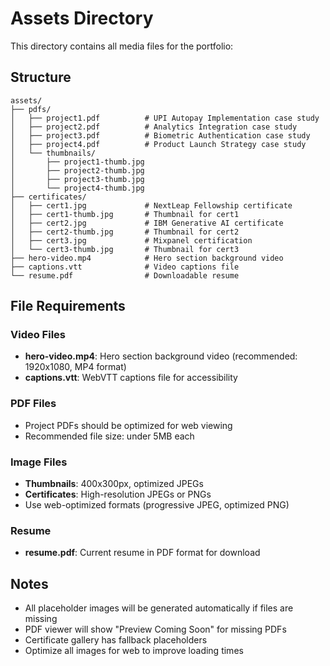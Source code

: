 # Assets Directory

This directory contains all media files for the portfolio:

## Structure

```
assets/
├── pdfs/
│   ├── project1.pdf          # UPI Autopay Implementation case study
│   ├── project2.pdf          # Analytics Integration case study
│   ├── project3.pdf          # Biometric Authentication case study
│   ├── project4.pdf          # Product Launch Strategy case study
│   └── thumbnails/
│       ├── project1-thumb.jpg
│       ├── project2-thumb.jpg
│       ├── project3-thumb.jpg
│       └── project4-thumb.jpg
├── certificates/
│   ├── cert1.jpg             # NextLeap Fellowship certificate
│   ├── cert1-thumb.jpg       # Thumbnail for cert1
│   ├── cert2.jpg             # IBM Generative AI certificate
│   ├── cert2-thumb.jpg       # Thumbnail for cert2
│   ├── cert3.jpg             # Mixpanel certification
│   └── cert3-thumb.jpg       # Thumbnail for cert3
├── hero-video.mp4            # Hero section background video
├── captions.vtt              # Video captions file
└── resume.pdf                # Downloadable resume

```

## File Requirements

### Video Files
- **hero-video.mp4**: Hero section background video (recommended: 1920x1080, MP4 format)
- **captions.vtt**: WebVTT captions file for accessibility

### PDF Files
- Project PDFs should be optimized for web viewing
- Recommended file size: under 5MB each

### Image Files
- **Thumbnails**: 400x300px, optimized JPEGs
- **Certificates**: High-resolution JPEGs or PNGs
- Use web-optimized formats (progressive JPEG, optimized PNG)

### Resume
- **resume.pdf**: Current resume in PDF format for download

## Notes

- All placeholder images will be generated automatically if files are missing
- PDF viewer will show "Preview Coming Soon" for missing PDFs
- Certificate gallery has fallback placeholders
- Optimize all images for web to improve loading times
